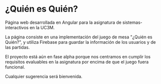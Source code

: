 # ¿Quién es Quién?
Página web desarrollada en Angular para la asignatura de sistemas-interactivos en la UC3M.

La página consiste en una implementación del juego de mesa "¿Quién es Quién?", y utiliza Firebase para guardar la información de los usuarios y de las partidas.

El proyecto está aún en fase alpha porque nos centramos en cumplir los requisitos evaluables en la asignatura por encima de que el juego fuera funcional. 

Cualquier sugerencia será bienvenida.
